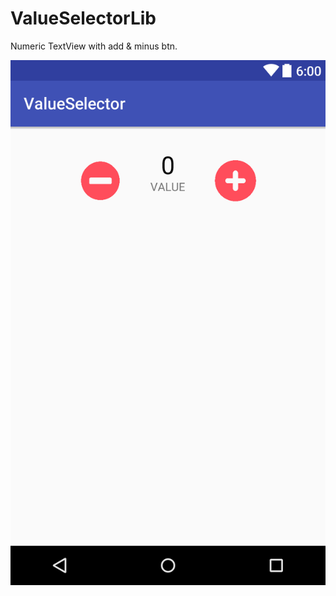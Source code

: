# ValueSelectorLib

Numeric TextView with add & minus btn.


![Screenshots](https://github.com/mehdi-salehi/ValueSelectorLib/blob/master/ScreenShot/layout-2016-09-05-121416.png)
